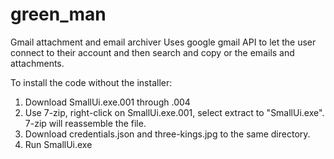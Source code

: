 # green_man
Gmail attachment and email archiver
Uses google gmail API to let the user connect to their account and then search and copy or the emails and attachments.

To install the code without the installer:
1. Download SmallUi.exe.001 through .004
1. Use 7-zip, right-click on SmallUi.exe.001, select extract to "SmallUi.exe". 7-zip will reassemble the file.
1. Download credentials.json and three-kings.jpg to the same directory.
1. Run SmallUi.exe
